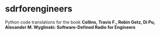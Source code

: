 # sdrforengineers
Python code translations for the book **Collins, Travis F., Robin Getz, Di Pu, Alexander M. Wyglinski: Software-Defined Radio for Engineers**
